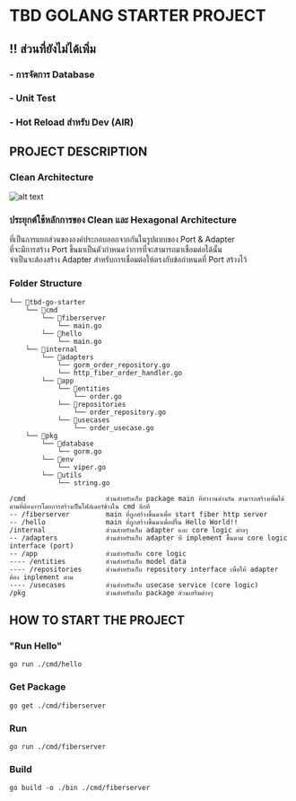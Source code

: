 # TBD GOLANG STARTER PROJECT

## !! ส่วนที่ยังไม่ได้เพิ่ม

### - การจัดการ Database

### - Unit Test

### - Hot Reload สำหรับ Dev (AIR)

## PROJECT DESCRIPTION

### Clean Architecture

![alt text](https://blog.cleancoder.com/uncle-bob/images/2012-08-13-the-clean-architecture/CleanArchitecture.jpg)

### ประยุกต์ใช้หลักการของ Clean และ Hexagonal Architecture

ที่เป็นการแยกส่วนขององค์ประกอบออกจากกันในรูปแบบของ Port & Adapter\
ที่จะมีการสร้าง Port ขึ้นมาเป็นตัวกำหนดว่าการที่จะสามารถมาเชื่อมต่อได้นั้น\
จำเป็นจะต้องสร้าง Adapter สำหรับการเชื่อมต่อให้ตรงกับข้อกำหนดที่ Port สร้างไว้

### Folder Structure

```
└── 📁tbd-go-starter
    └── 📁cmd
        └── 📁fiberserver
            └── main.go
        └── 📁hello
            └── main.go
    └── 📁internal
        └── 📁adapters
            └── gorm_order_repository.go
            └── http_fiber_order_handler.go
        └── 📁app
            └── 📁entities
                └── order.go
            └── 📁repositories
                └── order_repository.go
            └── 📁usecases
                └── order_usecase.go
    └── 📁pkg
        └── 📁database
            └── gorm.go
        └── 📁env
            └── viper.go
        └── 📁utils
            └── string.go
```

```
/cmd                    ส่วนสำหรับเก็บ package main ที่ทำงานต่างกัน สามารถสร้างเพิ่มได้ตามที่ต้องการโดยการสร้างเป็นโฟล์เดอร์ข้างใน cmd อีกที
-- /fiberserver         main ที่ถูกสร้างขึ้นมาเพื่อ start fiber http server
-- /hello               main ที่ถูกสร้างขึ้นมาเพื่อปริ้น Hello World!!
/internal               ส่วนสำหรับเก็บ adapter และ core logic ต่างๆ
-- /adapters            ส่วนสำหรับเก็บ adapter ที implement ขึ้นตาม core logic interface (port)
-- /app                 ส่วนสำหรับเก็บ core logic
---- /entities          ส่วนสำหรับเก็บ model data
---- /repositories      ส่วนสำหรับเก็บ repository interface เพื่อให้ adapter ต้อง inplement ตาม
---- /usecases          ส่วนสำหรับเก็บ usecase service (core logic)
/pkg                    ส่วนสำหรับเก็บ package ส่วนเสริมต่างๆ
```

## HOW TO START THE PROJECT

### "Run Hello"

```
go run ./cmd/hello
```

### Get Package

```
go get ./cmd/fiberserver
```

### Run

```
go run ./cmd/fiberserver
```

### Build

```
go build -o ./bin ./cmd/fiberserver
```
